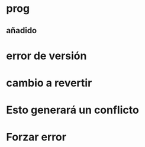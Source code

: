 # prog
## añadido
# error de versión
# cambio a revertir
# Esto generará un conflicto
# Forzar error
